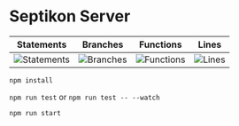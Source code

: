 # Septikon Server
| Statements                  | Branches                | Functions                 | Lines                |
| --------------------------- | ----------------------- | ------------------------- | -------------------- |
| ![Statements](https://img.shields.io/badge/Coverage-86.79%25-yellow.svg) | ![Branches](https://img.shields.io/badge/Coverage-78.66%25-red.svg) | ![Functions](https://img.shields.io/badge/Coverage-87.94%25-yellow.svg) | ![Lines](https://img.shields.io/badge/Coverage-90%25-brightgreen.svg)    |

`npm install`

`npm run test` or `npm run test -- --watch`

`npm run start`